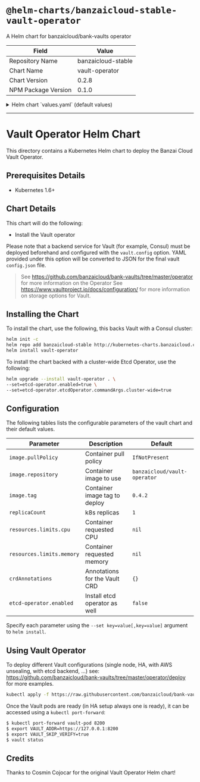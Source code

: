 # `@helm-charts/banzaicloud-stable-vault-operator`

A Helm chart for banzaicloud/bank-vaults operator

| Field               | Value              |
| ------------------- | ------------------ |
| Repository Name     | banzaicloud-stable |
| Chart Name          | vault-operator     |
| Chart Version       | 0.2.8              |
| NPM Package Version | 0.1.0              |

<details>

<summary>Helm chart `values.yaml` (default values)</summary>

```yaml
# Default values for vault-operator.
# This is a YAML-formatted file.
# Declare variables to be passed into your templates.

replicaCount: 1

image:
  repository: banzaicloud/vault-operator
  tag: 0.4.14
  pullPolicy: IfNotPresent

service:
  type: ClusterIP
  externalPort: 80
  internalPort: 8080

nameOverride: ''
fullnameOverride: ''

crdAnnotations: {}

# The namespace where the operator watches for vault CRD objects, if not defined
# all namespaces are watched
watchNamespace: ''
syncPeriod: '1m'

resources:
  limits:
    cpu: 100m
    memory: 256Mi
  requests:
    cpu: 100m
    memory: 128Mi

affinity: {}

terminationGracePeriodSeconds: 10

probePath: /
livenessProbe:
  initialDelaySeconds: 60
  periodSeconds: 10
  successThreshold: 1
  timeoutSeconds: 1
readinessProbe:
  periodSeconds: 10
  successThreshold: 1
  timeoutSeconds: 1

etcd-operator:
  enabled: false
  etcdOperator:
    image:
      tag: v0.9.1
  backupOperator:
    image:
      tag: v0.9.1
  restoreOperator:
    image:
      tag: v0.9.1
```

</details>

---

# Vault Operator Helm Chart

This directory contains a Kubernetes Helm chart to deploy the Banzai Cloud Vault Operator.

## Prerequisites Details

- Kubernetes 1.6+

## Chart Details

This chart will do the following:

- Install the Vault operator

Please note that a backend service for Vault (for example, Consul) must
be deployed beforehand and configured with the `vault.config` option. YAML
provided under this option will be converted to JSON for the final vault
`config.json` file.

> See https://github.com/banzaicloud/bank-vaults/tree/master/operator for more information on the Operator
> See https://www.vaultproject.io/docs/configuration/ for more information on storage options for Vault.

## Installing the Chart

To install the chart, use the following, this backs Vault with a Consul cluster:

```bash
helm init -c
helm repo add banzaicloud-stable http://kubernetes-charts.banzaicloud.com/branch/master
helm install vault-operator
```

To install the chart backed with a cluster-wide Etcd Operator, use the following:

```bash
helm upgrade --install vault-operator . \
--set=etcd-operator.enabled=true \
--set=etcd-operator.etcdOperator.commandArgs.cluster-wide=true
```

## Configuration

The following tables lists the configurable parameters of the vault chart and their default values.

| Parameter                 | Description                   | Default                      |
| ------------------------- | ----------------------------- | ---------------------------- |
| `image.pullPolicy`        | Container pull policy         | `IfNotPresent`               |
| `image.repository`        | Container image to use        | `banzaicloud/vault-operator` |
| `image.tag`               | Container image tag to deploy | `0.4.2`                      |
| `replicaCount`            | k8s replicas                  | `1`                          |
| `resources.limits.cpu`    | Container requested CPU       | `nil`                        |
| `resources.limits.memory` | Container requested memory    | `nil`                        |
| `crdAnnotations`          | Annotations for the Vault CRD | `{}`                         |
| `etcd-operator.enabled`   | Install etcd operator as well | `false`                      |

Specify each parameter using the `--set key=value[,key=value]` argument to `helm install`.

## Using Vault Operator

To deploy different Vault configurations (single node, HA, with AWS unsealing, with etcd backend, ...) see: https://github.com/banzaicloud/bank-vaults/tree/master/operator/deploy for more examples.

```bash
kubectl apply -f https://raw.githubusercontent.com/banzaicloud/bank-vaults/master/operator/deploy/cr-etcd-ha.yaml
```

Once the Vault pods are ready (in HA setup always one is ready), it can be accessed using a `kubectl port-forward`:

```bash
$ kubectl port-forward vault-pod 8200
$ export VAULT_ADDR=https://127.0.0.1:8200
$ export VAULT_SKIP_VERIFY=true
$ vault status
```

## Credits

Thanks to Cosmin Cojocar for the original Vault Operator Helm chart!
